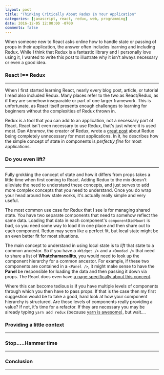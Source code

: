 ```yaml
---
layout: post
title: "Thinking Critically About Redux In Your Application"
categories: [javascript, react, redux, web, programming]
date: 2016-12-05 12:00:00 -0700
comments: false
---
```

When someone new to React asks online how to handle state or passing of props in 
their application, the answer often includes learning and including Redux. While I
think that Redux is a fantastic library and I personally love using it, I wanted to
write this post to illustrate why it isn't always necessary or even a good idea.

### React !== Redux
---
When I first started learning React, nearly every blog post, article, or tutorial I read
also included Redux. Many places refer to the two as React/Redux, as if they are somehow
inseparable or part of one larger framework. This is unfortunate, as React itself presents
enough challenges to learning for beginners without the complexities of Redux thrown in.

Redux is a tool that you can add to an application, not a necessary part of React. React
isn't even necessary to use Redux, that's just where it is used most. Dan Abramov, the 
creator of Redux, wrote a [great post](https://medium.com/@dan_abramov/you-might-not-need-redux-be46360cf367#.u4inwzlbh) 
about Redux being completely unnecessary for most applications. In it, he describes how
the simple concept of state in components is *perfectly fine* for most applications. 

### Do you even lift?
---
Fully grokking the concept of state and how it differs from props takes a little
time when first coming to React. Adding Redux to the mix doesn't alleviate the need to
understand these concepts, and just serves to add more complex concepts that you need to
understand. Once you do wrap your head around how state works, it's actually really 
simple and very useful.

The most common use case for Redux that I see is for managing shared state. You have two
separate components that need to somehow reflect the same data. Loading that data in each
component's `componentDidMount` is bad, so you need some way to load it in one place and 
then share out to each component. Redux may seem like a perfect fit, but local state
might be an even better fit for most situations.

The main concept to understand in using local state is to *lift* that state to a common
ancestor. So if you have a `<Widget />` and a `<Doodad />` that need to share a list of
**Whatchamacallits**, you would need to look up the component hierarchy for a common 
ancestor. For example, if these two components are contained in a `<Panel />`,
it might make sense to have the **Panel** be responsible for loading the data and then
passing it down via props. The React docs even have 
[a page specifically about this concept](https://facebook.github.io/react/docs/lifting-state-up.html).

Where this can become tedious is if you have multiple levels of components through which
you then have to pass props. If that is the case then my first suggestion would be to 
take a good, hard look at how your component hierarchy is structured. Are those levels
of components really providing a value? If not, it's time for a refactor. If they are 
necessary you may be already typing `yarn add redux` (because [yarn is awesome](https://yarnpkg.com)),
but wait....

### Providing a little context
---


### Stop.....Hammer time
---

### Conclusion
---
